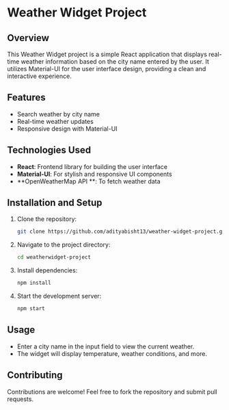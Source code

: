 # Weather Widget Project

## Overview
This Weather Widget project is a simple React application that displays real-time weather information based on the city name entered by the user. It utilizes Material-UI for the user interface design, providing a clean and interactive experience.

## Features
- Search weather by city name
- Real-time weather updates
- Responsive design with Material-UI

## Technologies Used
- **React**: Frontend library for building the user interface
- **Material-UI**: For stylish and responsive UI components
- **OpenWeatherMap API **: To fetch weather data 

## Installation and Setup
1. Clone the repository:
   ```bash
   git clone https://github.com/adityabisht13/weather-widget-project.git
   ```
2. Navigate to the project directory:
   ```bash
   cd weatherwidget-project
   ```
3. Install dependencies:
   ```bash
   npm install
   ```
4. Start the development server:
   ```bash
   npm start
   ```

## Usage
- Enter a city name in the input field to view the current weather.
- The widget will display temperature, weather conditions, and more.

## Contributing
Contributions are welcome! Feel free to fork the repository and submit pull requests.



